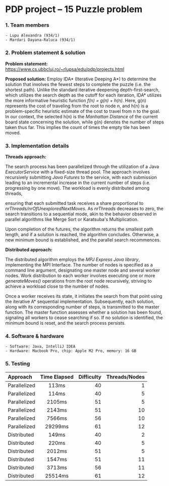 # PDP project – 15 Puzzle problem

### 1. Team members
    - Lupu Alexandra (934/1)
    - Mardari Dayana-Raluca (934/1)

### 2. Problem statement & solution
**Problem statement:** https://www.cs.ubbcluj.ro/~rlupsa/edu/pdp/projects.html

**Proposed solution:** Employ IDA* (Iterative Deeping A*) to determine the solution that involves the fewest steps to 
complete the puzzle (i.e. the shortest path). Unlike the standard iterative deepening depth-first-search, which utilizes 
the search depth as the cutoff for each iteration, IDA* utilizes the more informative heuristic function 
*f(n) = g(n) + h(n)*. Here, g(n) represents the cost of traveling from the root to node n, and h(n) is a problem-specific 
heuristic estimate of the cost to travel from n to the goal. In our context, the selected h(n) is the *Manhattan Distance* 
of the current board state concerning the solution, while g(n) denotes the number of steps taken thus far. This implies 
the count of times the empty tile has been moved.

### 3. Implementation details
**Threads approach:**

The search process has been parallelized through the utilization of a Java *ExecutorService* with a fixed-size thread pool.
The approach involves recursively submitting *Java Futures* to the service, with each submission leading to an incremental 
increase in the current number of steps (i.e. progressing by one move). The workload is evenly distributed among threads, 

ensuring that each submitted task receives a share proportional to *nrThreads/nrOfUnexploredNextMoves*. As *nrThreads* 
decreases to zero, the search transitions to a sequential mode, akin to the behavior observed in parallel algorithms 
like Merge Sort or Karatsuba's Multiplication.

Upon completion of the futures, the algorithm returns the smallest path length, and if a solution is reached, the 
algorithm concludes. Otherwise, a new minimum bound is established, and the parallel search recommences.

**Distributed approach:**

The distributed algorithm employs the *MPJ Express Java library*, implementing the MPI Interface. The number of nodes is 
specified as a command line argument, designating one master node and several worker nodes. Work distribution to each 
worker involves executing one or more *generateMoves()* operations from the root node recursively, striving to achieve a
workload close to the number of nodes.

Once a worker receives its state, it initiates the search from that point using the iterative A* sequential implementation. 
Subsequently, each solution, along with its corresponding number of steps, is transmitted to the master function. The master
function assesses whether a solution has been found, signaling all workers to cease searching if so. If no solution is 
identified, the minimum bound is reset, and the search process persists.

### 4. Software & hardware
    - Software: Java, IntelliJ IDEA
    - Hardware: Macbook Pro, chip: Apple M2 Pro, memory: 16 GB

### 5. Testing

| Approach       | Time Elapsed | Difficulty | Threads/Nodes |
|:---------------|:------------:|-----------:|--------------:|
| Parallelized   |    113ms     |         40 |             1 |
| Parallelized   |    114ms     |         40 |             5 |
| Parallelized   |    2105ms     |         51 |             5 |
| Parallelized   |    2143ms     |         51 |            10 |
| Parallelized   |    7566ms     |         56 |            10 |
| Parallelized   |    29299ms     |         61 |            12 |
| Distributed   |    149ms     |         40 |             2 |
| Distributed   |    220ms     |         40 |             5 |
| Distributed   |    2012ms     |         51 |             5 |
| Distributed   |    1547ms     |         51 |            11 |
| Distributed   |    3713ms     |         56 |            11 |
| Distributed   |    25514ms     |         61 |            12 |

